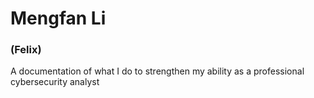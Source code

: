 # Mengfan Li 
### (Felix)


A documentation of what I do to strengthen my ability as a professional cybersecurity analyst

